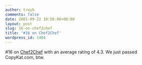 ```yaml
---
author: troyh
comments: false
date: 2001-09-22 10:56:00+00:00
layout: post
slug: 16-on-chef2chef
title: '#16 on Chef2Chef'
wordpress_id: 1404
---
```


#16 on [Chef2Chef](http://chef2chef.net/rank/inter.shtml) with an average rating of 4.3. We just passed CopyKat.com, btw.
